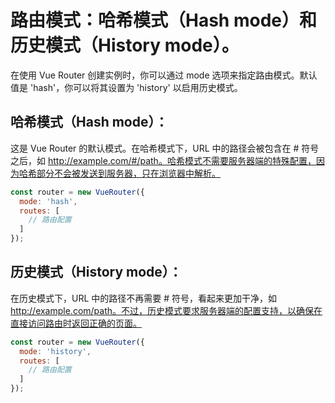 # 路由模式：哈希模式（Hash mode）和历史模式（History mode）。
在使用 Vue Router 创建实例时，你可以通过 mode 选项来指定路由模式。默认值是 'hash'，你可以将其设置为 'history' 以启用历史模式。
##   哈希模式（Hash mode）： 
这是 Vue Router 的默认模式。在哈希模式下，URL 中的路径会被包含在 # 符号之后，如 http://example.com/#/path。哈希模式不需要服务器端的特殊配置，因为哈希部分不会被发送到服务器，只在浏览器中解析。

```javascript
const router = new VueRouter({
  mode: 'hash',
  routes: [
    // 路由配置
  ]
});
```
## 历史模式（History mode）：
 在历史模式下，URL 中的路径不再需要 # 符号，看起来更加干净，如 http://example.com/path。不过，历史模式要求服务器端的配置支持，以确保在直接访问路由时返回正确的页面。

```javascript
const router = new VueRouter({
  mode: 'history',
  routes: [
    // 路由配置
  ]
});
```